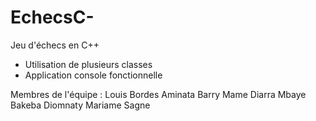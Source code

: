# EchecsC-
Jeu d'échecs en C++

- Utilisation de plusieurs classes
- Application console fonctionnelle 

Membres de l'équipe :
Louis Bordes
Aminata Barry
Mame Diarra Mbaye
Bakeba Diomnaty
Mariame Sagne
